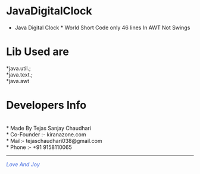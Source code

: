 # JavaDigitalClock
* Java Digital Clock * World Short Code only 46 lines In AWT Not Swings

# Lib Used are
*java.util.; <br>
*java.text.; <br>
*java.awt 

# Developers Info 
<br>
* Made By Tejas Sanjay Chaudhari <br>
* Co-Founder :- kiranazone.com <br>
* Mail:- tejaschaudhari038@gmail.com <br>
* Phone :- +91 9158110065 
<hr>
<i style="color:royalblue">Love And Joy</i>

